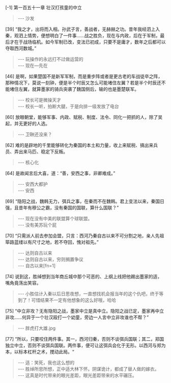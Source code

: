 
[-1] 第一百五十一章 壮汉打孩童的中立
>--- 沙发<br>

[39] “我之才，出将而入相。孙武子言，善战者，无赫赫之功。昔年我经泗上入秦，观泗上情势，便想明白了一件事……战之胜负，现在与内政，后在于军制，最后才在于战场临机。如今军制已改，变法已初成，只要不是庸才，数年之后都可以夺取西河数城。”
>--- 玩操作的永远打不过做运营的<br>
>--- 现在—先在<br>

[46] 是啊，如果楚国不是新军军制，而是重步阵或者是更古老的车战徒卒之阵，那种情况下，莫说一刻钟，便是半个时辰又怎么可能堵住左翼？若是半个时辰还不能堵住左翼，就算墨家的骑兵突袭了魏国侧后，输的也是墨楚联军。
>--- 校长可是微操天才<br>
>--- 校长一听，拍断大腿，于是向排一级发放了电台<br>

[60] 放眼朝堂，能够军事、内政、赋税、制度、法令、同化一把抓的人，除了吴起，并无更好的人选。
>--- 卫鞅还没来？<br>

[62] 难的是辟地的千里能够转化为秦国的本土和力量，收上来赋税、搞出来兵员、弄出来马匹、稳定下反叛。
>--- 核心化<br>

[64] 是故闻言后大喜，道：“善，安西之事，非卿难成。”
>--- 安西大都护<br>
>--- 安西<br>

[69] “隐阳之战，魏韩无力，弭兵之事，在秦而不在魏韩。君上变法以来，秦国日强，且昔年有穆公之霸，没有秦国的国联，算什么国联？”
>--- 现在没有中美的联盟算个球联盟。<br>
>--- 没有美苏玩个屁<br>

[70] “只需派人前去参加会盟，只言：西河乃秦自古以来不可分割之地，亲人先祖筚路蓝缕以有尺寸之地，若不夺回，愧对祖先。”
>--- 达则自古以来<br>
>--- 达则自古以来，穷则搁置争议<br>
>--- 自古以来[fn=1]<br>

[74] 说到这，胜绰想到当年商丘城中那个可恶的、上纲上线把他踢出墨家的适，嘴角竟荡出笑容。
>--- 小胜估计入秦以后日思夜想，一直想找机会报当年的这个仇吧，终于等到了！可惜结果不一定有他想象的这么好哦，哈哈<br>

[75] “中立非攻？无有隐阳之战，墨家中立是真中立。隐阳之战已定，墨家再中立非攻……何异于一个壮汉殴打一个幼童，旁边一人言中立非攻谁也不帮？”
>--- 胖虎打大雄.jpg<br>

[77] “所以，只要咬住两件事。其一，西河归秦，否则不谈弭兵国联；其二，郑国独立中立，否则不谈弭兵国联。两件事，便可让这弭兵会化于无形。以西河与郑为本，以标本杠杆之术，搅动此局。“
>--- 适：笑死，我也这么想的<br>
>--- 胜绰所思所想，正中适大林下怀。阴谋诡计，都成了替人做的嫁衣。<br>
>--- 这真是时代带来的眼光差距，眼光差距带来的水平碾压。<br>

